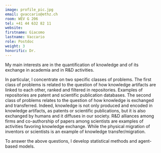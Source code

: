 ```yaml
---
image: profile_pic.jpg
email: gvaccario@ethz.ch
room: WEV G 206
tel: +41 44 632 82 11
website:
firstname: Giacomo
lastname: Vaccario
role: Postdoc
weight: 3
honorific: Dr.
---
```


My main interests are in the quantification of knowledge and of its exchange in academia and in R&D activities.

In particular, I concentrate on two specific classes of problems. The first class of problems is related to the question of how knowledge artifacts are linked to each other, ranked and filtered in repositories. Examples of repositories are patent and scientific publication databases. The second class of problems relates to the question of how knowledge is exchanged and transferred. Indeed, knowledge is not only produced and encoded in knowledge artifacts, as patents or scientific publications, but it is also exchanged by humans and it diffuses in our society. R&D alliances among firms and co-authorship of papers among scientists are examples of activities favoring knowledge exchange. While the physical migration of inventors or scientists is an example of knowledge transfer/migration.

To answer the above questions, I develop statistical methods and agent-based models.
